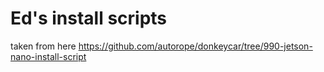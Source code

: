 # Ed's install scripts 
taken from here https://github.com/autorope/donkeycar/tree/990-jetson-nano-install-script
